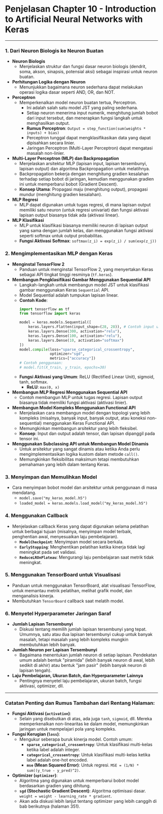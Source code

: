 # Penjelasan Chapter 10 - Introduction to Artificial Neural Networks with Keras 

---

### 1. Dari Neuron Biologis ke Neuron Buatan

*   **Neuron Biologis**
    *   Menjelaskan struktur dan fungsi dasar neuron biologis (dendrit, soma, akson, sinapsis, potensial aksi) sebagai inspirasi untuk neuron buatan.
*   **Perhitungan Logika dengan Neuron**
    *   Menunjukkan bagaimana neuron sederhana dapat melakukan operasi logika dasar seperti AND, OR, dan NOT.
*   **Perceptron**
    *   Memperkenalkan model neuron buatan tertua, Perceptron.
        *   Ini adalah salah satu model JST yang paling sederhana.
        *   Setiap neuron menerima input numerik, menghitung jumlah bobot dari input tersebut, dan menerapkan fungsi langkah untuk menghasilkan output.
        *   **Rumus Perceptron**: `Output = step_function(sum(weights * inputs) + bias)`
        *   Perceptron tunggal dapat mengklasifikasikan data yang dapat dipisahkan secara linier.
        *   Jaringan Perceptron (Multi-Layer Perceptron) dapat mengatasi masalah non-linier.
*   **Multi-Layer Perceptron (MLP) dan Backpropagation**
    *   Menjelaskan arsitektur MLP (lapisan input, lapisan tersembunyi, lapisan output) dan algoritma Backpropagation untuk melatihnya.
    *   Backpropagation bekerja dengan menghitung gradien kesalahan terhadap setiap bobot di jaringan, kemudian menggunakan gradien ini untuk memperbarui bobot (Gradient Descent).
    *   **Konsep Utama**: Propagasi maju (menghitung output), propagasi mundur (menghitung gradien kesalahan).
*   **MLP Regresi**
    *   MLP dapat digunakan untuk tugas regresi, di mana lapisan output memiliki satu neuron (untuk regresi univariat) dan fungsi aktivasi lapisan output biasanya tidak ada (aktivasi linear).
*   **MLP Klasifikasi**
    *   MLP untuk klasifikasi biasanya memiliki neuron di lapisan output yang sama dengan jumlah kelas, dan menggunakan fungsi aktivasi seperti softmax untuk output probabilitas.
    *   **Fungsi Aktivasi Softmax**: `softmax(z_i) = exp(z_i) / sum(exp(z_j))`

### 2. Mengimplementasikan MLP dengan Keras

*   **Menginstal TensorFlow 2**
    *   Panduan untuk menginstal TensorFlow 2, yang menyertakan Keras sebagai API tingkat tinggi resminya (`tf.keras`).
*   **Membangun Pengklasifikasi Gambar Menggunakan Sequential API**
    *   Langkah-langkah untuk membangun model JST untuk klasifikasi gambar menggunakan Keras `Sequential` API.
    *   Model Sequential adalah tumpukan lapisan linear.
    *   **Contoh Kode**:
        ```python
        import tensorflow as tf
        from tensorflow import keras

        model = keras.models.Sequential([
            keras.layers.Flatten(input_shape=(28, 28)), # Contoh input untuk gambar 28x28
            keras.layers.Dense(300, activation="relu"),
            keras.layers.Dense(100, activation="relu"),
            keras.layers.Dense(10, activation="softmax")
        ])
        model.compile(loss="sparse_categorical_crossentropy",
                      optimizer="sgd",
                      metrics=["accuracy"])
        # Contoh penggunaan:
        # model.fit(X_train, y_train, epochs=30)
        ```
    *   **Fungsi Aktivasi yang Umum**: ReLU (Rectified Linear Unit), sigmoid, tanh, softmax.
        *   **ReLU**: `max(0, x)`
*   **Membangun MLP Regresi Menggunakan Sequential API**
    *   Contoh membangun MLP untuk tugas regresi. Lapisan output biasanya tidak memiliki fungsi aktivasi (aktivasi linier).
*   **Membangun Model Kompleks Menggunakan Functional API**
    *   Menjelaskan cara membangun model dengan topologi yang lebih kompleks (misalnya, banyak input, banyak output, atau koneksi non-sequential) menggunakan Keras Functional API.
    *   Memungkinkan membangun arsitektur yang lebih fleksibel.
    *   **Konsep**: Input dan output adalah tensor, dan lapisan dipanggil pada tensor ini.
*   **Menggunakan Subclassing API untuk Membangun Model Dinamis**
    *   Untuk arsitektur yang sangat dinamis atau ketika Anda perlu mengimplementasikan logika kustom dalam metode `call()`.
    *   Memungkinkan fleksibilitas maksimum tetapi membutuhkan pemahaman yang lebih dalam tentang Keras.

### 3. Menyimpan dan Memulihkan Model

*   Cara menyimpan bobot model dan arsitektur untuk penggunaan di masa mendatang.
    *   `model.save("my_keras_model.h5")`
    *   `loaded_model = keras.models.load_model("my_keras_model.h5")`

### 4. Menggunakan Callback

*   Menjelaskan callback Keras yang dapat digunakan selama pelatihan untuk berbagai tujuan (misalnya, menyimpan model terbaik, penghentian awal, menyesuaikan laju pembelajaran).
    *   **`ModelCheckpoint`**: Menyimpan model secara berkala.
    *   **`EarlyStopping`**: Menghentikan pelatihan ketika kinerja tidak lagi meningkat pada set validasi.
    *   **`ReduceLROnPlateau`**: Mengurangi laju pembelajaran saat metrik tidak meningkat.

### 5. Menggunakan TensorBoard untuk Visualisasi

*   Panduan untuk menggunakan TensorBoard, alat visualisasi TensorFlow, untuk memantau metrik pelatihan, melihat grafik model, dan menganalisis kinerja.
*   Membutuhkan `TensorBoard` callback saat melatih model.

### 6. Menyetel Hyperparameter Jaringan Saraf

*   **Jumlah Lapisan Tersembunyi**
    *   Diskusi tentang memilih jumlah lapisan tersembunyi yang tepat. Umumnya, satu atau dua lapisan tersembunyi cukup untuk banyak masalah, tetapi masalah yang lebih kompleks mungkin membutuhkan lebih banyak.
*   **Jumlah Neuron per Lapisan Tersembunyi**
    *   Bagaimana menentukan jumlah neuron di setiap lapisan. Pendekatan umum adalah bentuk "piramida" (lebih banyak neuron di awal, lebih sedikit di akhir) atau bentuk "jam pasir" (lebih banyak neuron di lapisan tengah).
*   **Laju Pembelajaran, Ukuran Batch, dan Hyperparameter Lainnya**
    *   Pentingnya menyetel laju pembelajaran, ukuran batch, fungsi aktivasi, optimizer, dll.

---

### Catatan Penting dan Rumus Tambahan dari Rentang Halaman:

*   **Fungsi Aktivasi (`activation`)**:
    *   Selain yang disebutkan di atas, ada juga `tanh`, `sigmoid`, dll. Mereka memperkenalkan non-linearitas ke dalam model, memungkinkan jaringan untuk mempelajari pola yang kompleks.
*   **Fungsi Kerugian (`loss`)**:
    *   Mengukur seberapa buruk kinerja model. Contoh umum:
        *   **`sparse_categorical_crossentropy`**: Untuk klasifikasi multi-kelas ketika label adalah integer.
        *   **`categorical_crossentropy`**: Untuk klasifikasi multi-kelas ketika label adalah one-hot encoded.
        *   **`mse` (Mean Squared Error)**: Untuk regresi. `MSE = (1/N) * sum((y_true - y_pred)^2)`.
*   **Optimizer (`optimizer`)**:
    *   Algoritma yang digunakan untuk memperbarui bobot model berdasarkan gradien yang dihitung.
    *   **`sgd` (Stochastic Gradient Descent)**: Algoritma optimisasi dasar. `weight = weight - learning_rate * gradient`.
    *   Akan ada diskusi lebih lanjut tentang optimizer yang lebih canggih di bab berikutnya (halaman 351).
